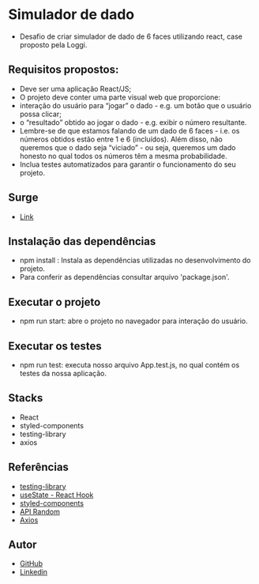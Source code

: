 # Simulador de dado
- Desafio de criar simulador de dado de 6 faces utilizando react, case proposto pela Loggi. 

## Requisitos propostos:
- Deve ser uma aplicação React/JS;
- O projeto deve conter uma parte visual web que proporcione:
- interação do usuário para “jogar” o dado - e.g. um botão que o
usuário possa clicar;
- o “resultado” obtido ao jogar o dado - e.g. exibir o número
resultante.
- Lembre-se de que estamos falando de um dado de 6 faces - i.e. os
números obtidos estão entre 1 e 6 (incluídos). Além disso, não
queremos que o dado seja “viciado” - ou seja, queremos um dado
honesto no qual todos os números têm a mesma probabilidade.
- Inclua testes automatizados para garantir o funcionamento do seu
projeto.

## Surge
- [Link](https://simulador-dado.surge.sh/)

## Instalação das dependências
- npm install : Instala as dependências utilizadas no desenvolvimento do projeto.
- Para conferir as dependências consultar arquivo 'package.json'.

## Executar o projeto
- npm run start: abre o projeto no navegador para interação do usuário.

## Executar os testes
- npm run test: executa nosso arquivo App.test.js, no qual contém os testes da nossa aplicação.

## Stacks
 - React
 - styled-components
 - testing-library
 - axios

 ## Referências
 - [testing-library](https://testing-library.com/docs/queries/byalttext)
 - [useState - React Hook](https://pt-br.reactjs.org/docs/hooks-overview.html#:~:text=Hooks%20s%C3%A3o%20fun%C3%A7%C3%B5es%20que%20permitem,voc%C3%AA%20use%20React%20sem%20classes.)
 - [styled-components](https://styled-components.com/docs/basics#animations) 
 - [API Random](https://www.random.org/clients/http/)
 - [Axios](https://axios-http.com/ptbr/docs/intro)

 ## Autor
- [GitHub](https://github.com/NicolyBarros)
- [Linkedin](https://www.linkedin.com/in/nicoly-barros-henrique-vitorio/)
